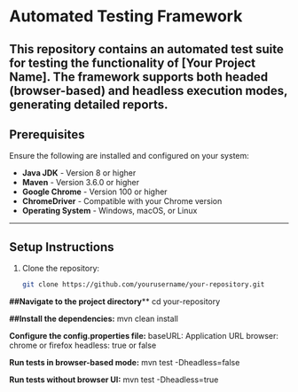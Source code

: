 # Automated Testing Framework
This repository contains an automated test suite for testing the functionality of [Your Project Name]. The framework supports both **headed** (browser-based) and **headless** execution modes, generating detailed reports.
---
## Prerequisites
Ensure the following are installed and configured on your system:
- **Java JDK** - Version 8 or higher
- **Maven** - Version 3.6.0 or higher
- **Google Chrome** - Version 100 or higher
- **ChromeDriver** - Compatible with your Chrome version
- **Operating System** - Windows, macOS, or Linux
---
## Setup Instructions
1. Clone the repository:
   ```bash
   git clone https://github.com/yourusername/your-repository.git
   
**##Navigate to the project directory****
cd your-repository

**##Install the dependencies:**
mvn clean install

**Configure the config.properties file:**
baseURL: Application URL
browser: chrome or firefox
headless: true or false

**Run tests in browser-based mode:**
mvn test -Dheadless=false

**Run tests without browser UI:**
mvn test -Dheadless=true
